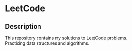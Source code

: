 # LeetCode

## Description

This repository contains my solutions to LeetCode problems. <br/>
Practicing data structures and algorithms.

